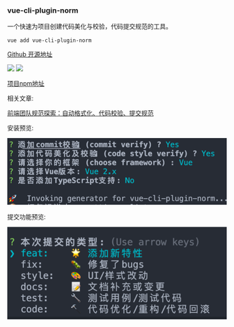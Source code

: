 <!--
 * @Author: ShawnPhang
 * @LastEditors: ShawnPhang
 * @Description: 
 * @Date: 2021-07-22 17:50:16
 * @LastEditTime: 2022-07-28 22:32:02
 * @site: book.palxp.com / blog.palxp.com
-->

### vue-cli-plugin-norm

一个快速为项目创建代码美化与校验，代码提交规范的工具。

```
vue add vue-cli-plugin-norm
```

[Github 开源地址](https://github.com/palxiao/vue-cli-plugin-norm)

![](https://img.shields.io/npm/v/vue-cli-plugin-norm.svg) ![](http://img.shields.io/npm/dt/vue-cli-plugin-norm.svg)

[项目npm地址](https://www.npmjs.com/package/vue-cli-plugin-norm)

相关文章:

[前端团队规范探索：自动格式化、代码校验、提交规范](https://juejin.cn/post/6977382480055631909)

安装预览: 

![](../../images/norm/install.png)

提交功能预览: 

![](../../images/norm/c.png)